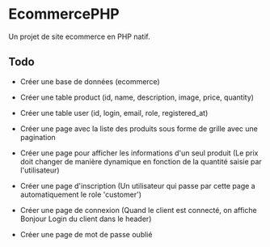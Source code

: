 # EcommercePHP
Un projet de site ecommerce en PHP natif.

## Todo

- Créer une base de données (ecommerce)
- Créer une table product (id, name, description, image, price, quantity)
- Créer une table user (id, login, email, role, registered_at)

- Créer une page avec la liste des produits sous forme de grille avec une pagination
- Créer une page pour afficher les informations d'un seul produit (Le prix doit changer de manière dynamique en fonction de la quantité saisie par l'utilisateur)
- Créer une page d'inscription (Un utilisateur qui passe par cette page a automatiquement le role 'customer')
- Créer une page de connexion (Quand le client est connecté, on affiche Bonjour Login du client dans le header)
- Créer une page de mot de passe oublié